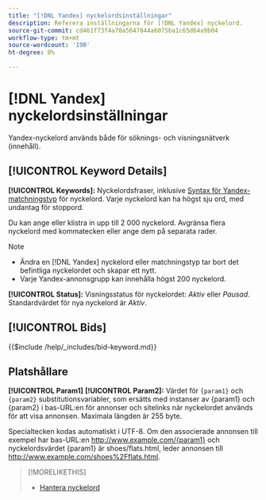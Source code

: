 ```yaml
---
title: "[!DNL Yandex] nyckelordsinställningar"
description: Referera inställningarna för [!DNL Yandex] nyckelord.
source-git-commit: cd461f73f4a70a5647844a6075ba1c65d64a9b04
workflow-type: tm+mt
source-wordcount: '190'
ht-degree: 0%

---
```


# [!DNL Yandex] nyckelordsinställningar

Yandex-nyckelord används både för söknings- och visningsnätverk (innehåll).

<!-- Note to self: Yandex doesn't have separate website placements for display; users use keywords for the sites/parts of the content network on which they want to advertise. -->

## [!UICONTROL Keyword Details]

**[!UICONTROL Keywords]:** Nyckelordsfraser, inklusive [Syntax för Yandex-matchningstyp](https://yandex.com/support/direct/keywords/symbols-and-operators.html) för nyckelord. Varje nyckelord kan ha högst sju ord, med undantag för stoppord.

Du kan ange eller klistra in upp till 2 000 nyckelord. Avgränsa flera nyckelord med kommatecken eller ange dem på separata rader.

>[!NOTE]
>
>* Ändra en [!DNL Yandex] nyckelord eller matchningstyp tar bort det befintliga nyckelordet och skapar ett nytt.
>* Varje Yandex-annonsgrupp kan innehålla högst 200 nyckelord.


**[!UICONTROL Status]:** Visningsstatus för nyckelordet: *Aktiv* eller *Pausad*. Standardvärdet för nya nyckelord är *Aktiv*.

## [!UICONTROL Bids]

<!-- **[!UICONTROL Bid]:** -->

{{$include /help/_includes/bid-keyword.md}}

## Platshållare

**[!UICONTROL Param1]** **[!UICONTROL Param2]:** Värdet för `{param1}` och `{param2}` substitutionsvariabler, som ersätts med instanser av {param1} och {param2} i bas-URL:en för annonser och sitelinks när nyckelordet används för att visa annonsen. Maximala längden är 255 byte.

Specialtecken kodas automatiskt i UTF-8. Om den associerade annonsen till exempel har bas-URL:en http://www.example.com/{param1} och nyckelordsvärdet {param1} är shoes/flats.html, leder annonsen till http://www.example.com/shoes%2Fflats.html.

>[!MORELIKETHIS]
>
>* [Hantera nyckelord](/help/search-social-commerce/campaign-management/campaigns/keyword-manage.md)


